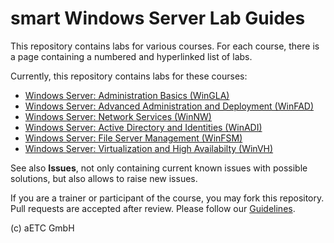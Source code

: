 # smart Windows Server Lab Guides

This repository contains labs for various courses. For each course, there is a page containing a numbered and hyperlinked list of labs.

Currently, this repository contains labs for these courses:

* [Windows Server: Administration Basics (WinGLA)](Instructions/WinGLA.md)
* [Windows Server: Advanced Administration and Deployment (WinFAD)](Instructions/WinFAD.md)
* [Windows Server: Network Services (WinNW)](Instructions/WinNW.md)
* [Windows Server: Active Directory and Identities (WinADI)](Instructions/WinADI.md)
* [Windows Server: File Server Management (WinFSM)](Instructions/WinFSM.md)
* [Windows Server: Virtualization and High Availabilty (WinVH)](Instructions/WinVH.md)

See also **Issues**, not only containing current known issues with possible solutions, but also allows to raise new issues.

If you are a trainer or participant of the course, you may fork this repository. Pull requests are accepted after review. Please follow our [Guidelines](https://github.com/EnterpriseTrainingCenter/Guidelines).

(c) aETC GmbH
